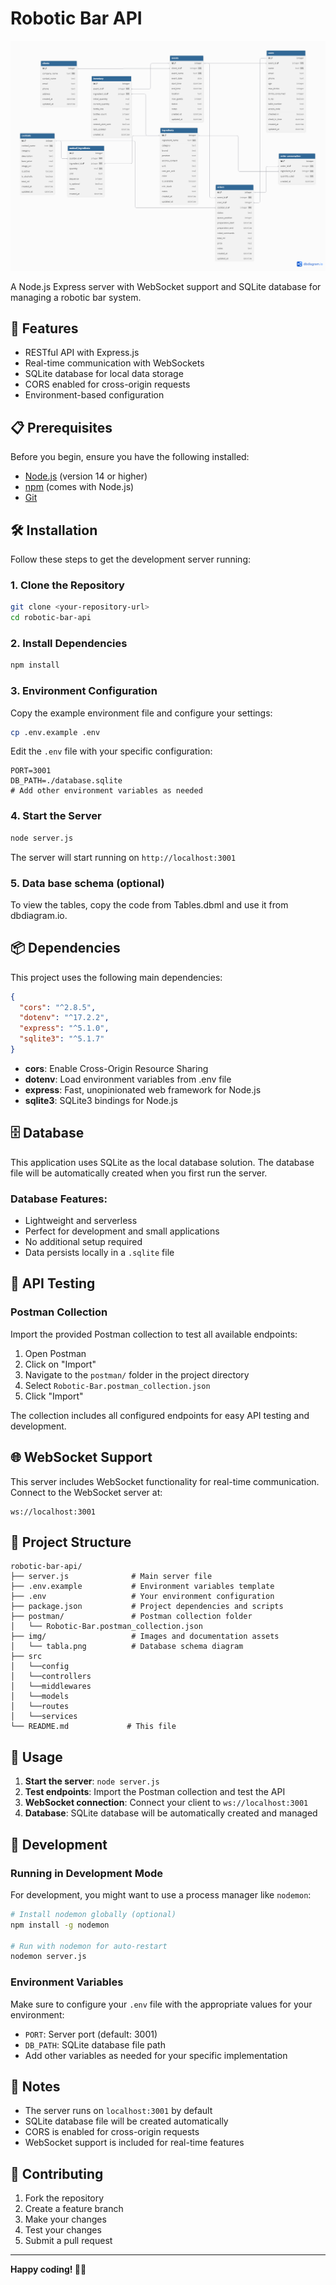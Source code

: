 # Robotic Bar API

![Database Schema](./img/tabla.png)

A Node.js Express server with WebSocket support and SQLite database for managing a robotic bar system.

## 🚀 Features

- RESTful API with Express.js
- Real-time communication with WebSockets
- SQLite database for local data storage
- CORS enabled for cross-origin requests
- Environment-based configuration

## 📋 Prerequisites

Before you begin, ensure you have the following installed:
- [Node.js](https://nodejs.org/) (version 14 or higher)
- [npm](https://www.npmjs.com/) (comes with Node.js)
- [Git](https://git-scm.com/)

## 🛠 Installation

Follow these steps to get the development server running:

### 1. Clone the Repository

```bash
git clone <your-repository-url>
cd robotic-bar-api
```

### 2. Install Dependencies

```bash
npm install
```

### 3. Environment Configuration

Copy the example environment file and configure your settings:

```bash
cp .env.example .env
```

Edit the `.env` file with your specific configuration:

```env
PORT=3001
DB_PATH=./database.sqlite
# Add other environment variables as needed
```

### 4. Start the Server

```bash
node server.js
```
The server will start running on `http://localhost:3001`


### 5. Data base schema (optional)

To view the tables, copy the code from Tables.dbml and use it from dbdiagram.io.


## 📦 Dependencies

This project uses the following main dependencies:

```json
{
  "cors": "^2.8.5",
  "dotenv": "^17.2.2", 
  "express": "^5.1.0",
  "sqlite3": "^5.1.7"
}
```

- **cors**: Enable Cross-Origin Resource Sharing
- **dotenv**: Load environment variables from .env file
- **express**: Fast, unopinionated web framework for Node.js
- **sqlite3**: SQLite3 bindings for Node.js

## 🗄️ Database

This application uses SQLite as the local database solution. The database file will be automatically created when you first run the server.

### Database Features:
- Lightweight and serverless
- Perfect for development and small applications
- No additional setup required
- Data persists locally in a `.sqlite` file

## 🔗 API Testing

### Postman Collection

Import the provided Postman collection to test all available endpoints:

1. Open Postman
2. Click on "Import"
3. Navigate to the `postman/` folder in the project directory
4. Select `Robotic-Bar.postman_collection.json`
5. Click "Import"

The collection includes all configured endpoints for easy API testing and development.

## 🌐 WebSocket Support

This server includes WebSocket functionality for real-time communication. Connect to the WebSocket server at:

```
ws://localhost:3001
```

## 📁 Project Structure

```
robotic-bar-api/
├── server.js              # Main server file
├── .env.example           # Environment variables template
├── .env                   # Your environment configuration
├── package.json           # Project dependencies and scripts
├── postman/               # Postman collection folder
│   └── Robotic-Bar.postman_collection.json
├── img/                   # Images and documentation assets
│   └── tabla.png          # Database schema diagram
├── src
│   └──config
│   └──controllers
│   └──middlewares
│   └──models
│   └──routes
│   └──services
└── README.md             # This file
```

## 🚦 Usage

1. **Start the server**: `node server.js`
2. **Test endpoints**: Import the Postman collection and test the API
3. **WebSocket connection**: Connect your client to `ws://localhost:3001`
4. **Database**: SQLite database will be automatically created and managed

## 🔧 Development

### Running in Development Mode

For development, you might want to use a process manager like `nodemon`:

```bash
# Install nodemon globally (optional)
npm install -g nodemon

# Run with nodemon for auto-restart
nodemon server.js
```

### Environment Variables

Make sure to configure your `.env` file with the appropriate values for your environment:

- `PORT`: Server port (default: 3001)
- `DB_PATH`: SQLite database file path
- Add other variables as needed for your specific implementation

## 📝 Notes

- The server runs on `localhost:3001` by default
- SQLite database file will be created automatically
- CORS is enabled for cross-origin requests
- WebSocket support is included for real-time features

## 🤝 Contributing

1. Fork the repository
2. Create a feature branch
3. Make your changes
4. Test your changes
5. Submit a pull request


---

**Happy coding! 🤖🍹**
